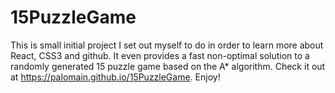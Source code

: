 # 15PuzzleGame

This is small initial project I set out myself to do in order to learn more about React, CSS3 and github. It even provides a fast non-optimal solution
to a randomly generated 15 puzzle game based on the A* algorithm. Check it out at  https://palomain.github.io/15PuzzleGame. Enjoy! 
